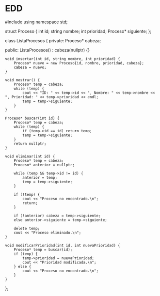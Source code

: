 # EDD

#include <iostream>
using namespace std;

struct Proceso {
int id;
string nombre;
int prioridad;
Proceso\* siguiente;
};

class ListaProcesos {
private:
Proceso\* cabeza;

public:
ListaProcesos() : cabeza(nullptr) {}

    void insertar(int id, string nombre, int prioridad) {
        Proceso* nuevo = new Proceso{id, nombre, prioridad, cabeza};
        cabeza = nuevo;
    }

    void mostrar() {
        Proceso* temp = cabeza;
        while (temp) {
            cout << "ID: " << temp->id << ", Nombre: " << temp->nombre << ", Prioridad: " << temp->prioridad << endl;
            temp = temp->siguiente;
        }
    }

    Proceso* buscar(int id) {
        Proceso* temp = cabeza;
        while (temp) {
            if (temp->id == id) return temp;
            temp = temp->siguiente;
        }
        return nullptr;
    }

    void eliminar(int id) {
        Proceso* temp = cabeza;
        Proceso* anterior = nullptr;

        while (temp && temp->id != id) {
            anterior = temp;
            temp = temp->siguiente;
        }

        if (!temp) {
            cout << "Proceso no encontrado.\n";
            return;
        }

        if (!anterior) cabeza = temp->siguiente;
        else anterior->siguiente = temp->siguiente;

        delete temp;
        cout << "Proceso eliminado.\n";
    }

    void modificarPrioridad(int id, int nuevaPrioridad) {
        Proceso* temp = buscar(id);
        if (temp) {
            temp->prioridad = nuevaPrioridad;
            cout << "Prioridad modificada.\n";
        } else {
            cout << "Proceso no encontrado.\n";
        }
    }

};
